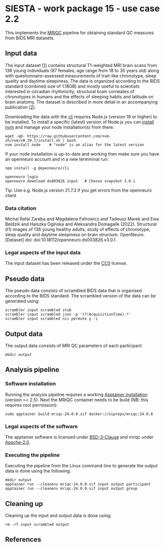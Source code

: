 # SIESTA - work package 15 - use case 2.2

This implements the [MRIQC](https://mriqc.readthedocs.io/en/latest/) pipeline for obtaining standard QC measures from BIDS MRI datasets.

## Input data

The input dataset [[1]] contains structural T1-weighted MRI brain scans from 136 young individuals (87 females; age range from 18 to 35 years old) along with questionnaire-assessed measurements of trait-like chronotype, sleep quality and daytime sleepiness. The data is organized according to the BIDS standard (combined size of 1.18GB) and mostly useful to scientists interested in circadian rhythmicity, structural brain correlates of chronotypes in humans and the effects of sleeping habits and latitude on brain anatomy. The dataset is described in more detail in an accompanying publication [[2]].

Downloading the data with the [cli](https://docs.openneuro.org/packages/openneuro-cli.html) requires Node.js (version 18 or higher) to be installed. To install a specific (latest) version of Node.js you can [install nvm](https://github.com/nvm-sh/nvm?tab=readme-ov-file#installing-and-updating) and manage your node installation(s) from there:

```console
wget -qO- https://raw.githubusercontent.com/nvm-sh/nvm/v0.39.7/install.sh | bash
nvm install node    # "node" is an alias for the latest version
```

If your node installation is up-to-date and working then make sure you have an openneuro account and in a new termminal run:

```console
npm install -g @openneuro/cli

openneuro login
openneuro download ds003826 input   # Choose snapshot 3.0.1
```

Tip: Use e.g. Node.js version 21.7.3 if you get errors from the openneuro client

### Data citation

Michal Rafal Zareba and Magdalena Fafrowicz and Tadeusz Marek and Ewa Beldzik and Halszka Oginska and Aleksandra Domagalik (2022). Structural (t1) images of 136 young healthy adults; study of effects of chronotype, sleep quality and daytime sleepiness on brain structure. OpenNeuro. [Dataset] doi: doi:10.18112/openneuro.ds003826.v3.0.1

### Legal aspects of the input data

The input dataset has been released under the [CC0](https://spdx.org/licenses/CC0-1.0.html) license.

## Pseudo data

The pseudo data consists of scrambled BIDS data that is organised according to the BIDS standard. The scrambled version of the data can be generated using:

```console
scrambler input scrambled stub
scrambler input scrambled json -p '(?!AcquisitionTime).*'
scrambler input scrambled nii permute y -i
```

## Output data

The output data consists of MRI QC parameters of each participant

```console
mkdir output
```

## Analysis pipeline

### Software installation

Running the analysis pipeline requires a working [Apptainer installation](https://apptainer.org/docs/admin/main/installation.html#installation-on-linux) (version >= 2.5). Next the MRIQC container needs to be build (NB: this requires root permission):

```console
sudo apptainer build mriqc-24.0.0.sif docker://nipreps/mriqc:24.0.0
```

### Legal aspects of the software

The apptainer software is licensed under [BSD-3-Clause](https://apptainer.org/docs/admin/main/license.html) and mriqc under [Apache-2.0](https://spdx.org/licenses/Apache-2.0.html).

### Executing the pipeline

Executing the pipeline from the Linux command-line to generate the output data is done using the following:

```console
mkdir output
apptainer run --cleanenv mriqc-24.0.0.sif input output participant
apptainer run --cleanenv mriqc-24.0.0.sif input output group
```

## Cleaning up

Cleaning up the input and output data is done using:

```console
rm -rf input scrambled output
```

## References

[1]: https://doi.org/10.18112/openneuro.ds003826.v3.0.1
[2]: https://doi.org/10.1080/09291016.2021.1990501
